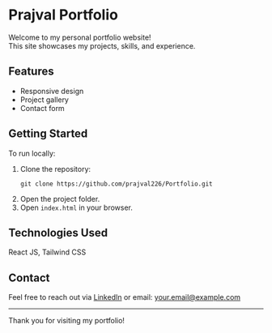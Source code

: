 # Prajval Portfolio

Welcome to my personal portfolio website!  
This site showcases my projects, skills, and experience.

## Features

- Responsive design
- Project gallery
- Contact form

## Getting Started

To run locally:

1. Clone the repository:
   ```
   git clone https://github.com/prajval226/Portfolio.git
   ```
2. Open the project folder.
3. Open `index.html` in your browser.

## Technologies Used

React JS, Tailwind CSS

## Contact

Feel free to reach out via [LinkedIn](https://www.linkedin.com/) or email: your.email@example.com

---

Thank you for visiting my portfolio!
